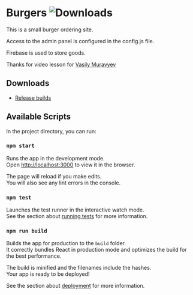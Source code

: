# Burgers ![Downloads](https://img.shields.io/github/downloads/BlackHawk05/react-burgers/total.svg)

This is a small burger ordering site.

Access to the admin panel is configured in the config.js file.

Firebase is used to store goods.

Thanks for video lesson for [Vasily Muravyev](https://github.com/VasilyMur)

## Downloads
* [Release builds](https://github.com/BlackHawk05/react-burgers/releases)

## Available Scripts

In the project directory, you can run:

### `npm start`

Runs the app in the development mode.\
Open [http://localhost:3000](http://localhost:3000) to view it in the browser.

The page will reload if you make edits.\
You will also see any lint errors in the console.

### `npm test`

Launches the test runner in the interactive watch mode.\
See the section about [running tests](https://facebook.github.io/create-react-app/docs/running-tests) for more information.

### `npm run build`

Builds the app for production to the `build` folder.\
It correctly bundles React in production mode and optimizes the build for the best performance.

The build is minified and the filenames include the hashes.\
Your app is ready to be deployed!

See the section about [deployment](https://facebook.github.io/create-react-app/docs/deployment) for more information.
